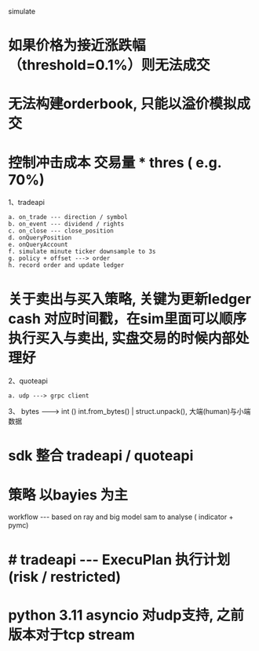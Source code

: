 simulate 
# 如果价格为接近涨跌幅（threshold=0.1%）则无法成交
# 无法构建orderbook, 只能以溢价模拟成交
# 控制冲击成本 交易量 * thres ( e.g. 70%)

1、tradeapi

    a. on_trade --- direction / symbol 
    b. on_event --- dividend / rights
    c. on_close --- close_position
    d. onQueryPosition
    e. onQueryAccount 
    f. simulate minute ticker downsample to 3s 
    g. policy + offset ---> order 
    h. record order and update ledger

# 关于卖出与买入策略, 关键为更新ledger cash 对应时间戳，在sim里面可以顺序执行买入与卖出, 实盘交易的时候内部处理好

2、quoteapi

    a. udp ---> grpc client

3、 bytes ---> int () int.from_bytes() | struct.unpack(), 大端(human)与小端数据


# sdk 整合 tradeapi / quoteapi

# 策略 以bayies 为主

workflow --- based on ray and big model sam to analyse ( indicator + pymc)

# # tradeapi --- ExecuPlan 执行计划 (risk / restricted)

# python 3.11 asyncio 对udp支持, 之前版本对于tcp stream 
